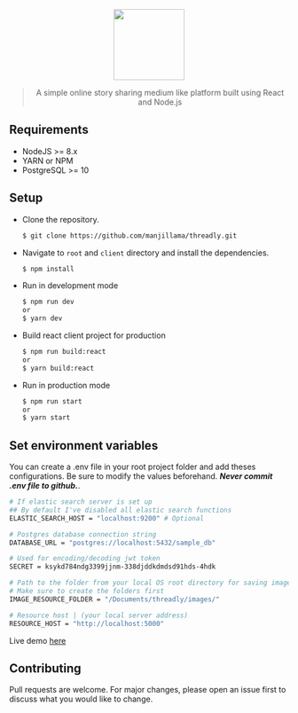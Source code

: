 <div align="center">
  <img width="128px" src="https://github.com/manjillama/threadly/blob/master/public/static/images/threadly-logo.png"/>
  <br/>

> A simple online story sharing medium like platform built using React and Node.js

</div>

## Requirements

- NodeJS >= 8.x 
- YARN or NPM
- PostgreSQL >= 10

## Setup

- Clone the repository.

  ```bash
  $ git clone https://github.com/manjillama/threadly.git
  ```

- Navigate to `root` and `client` directory and install the dependencies.

  ```bash
  $ npm install
  ```

- Run in development mode

  ```bash
  $ npm run dev
  or
  $ yarn dev
  ```

- Build react client project for production

  ```bash
  $ npm run build:react
  or
  $ yarn build:react
  ```

- Run in production mode

  ```bash
  $ npm run start
  or
  $ yarn start
  ```

## Set environment variables

You can create a .env file in your root project folder and add theses configurations. Be sure to modify the values beforehand. **_Never commit .env file to github._**.

```bash
# If elastic search server is set up
## By default I've disabled all elastic search functions
ELASTIC_SEARCH_HOST = "localhost:9200" # Optional

# Postgres database connection string
DATABASE_URL = "postgres://localhost:5432/sample_db"

# Used for encoding/decoding jwt token
SECRET = ksykd784ndg3399jjnm-338djddkdmdsd91hds-4hdk

# Path to the folder from your local OS root directory for saving images in your local machine
# Make sure to create the folders first
IMAGE_RESOURCE_FOLDER = "/Documents/threadly/images/"

# Resource host | (your local server address)
RESOURCE_HOST = "http://localhost:5000"

```

Live demo [here](https://bit.ly/2zAtaBo)

## Contributing

Pull requests are welcome. For major changes, please open an issue first to discuss what you would like to change.
